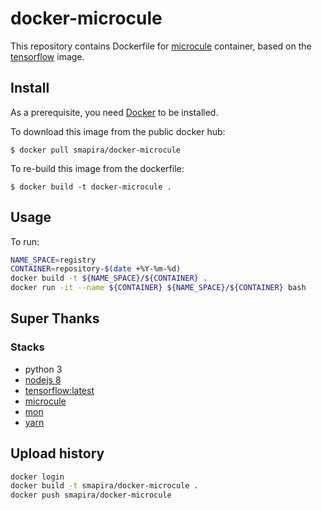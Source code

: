 # docker-microcule

This repository contains Dockerfile for [microcule](https://github.com/Stackvana/microcule)
container, based on the [tensorflow](https://hub.docker.com/r/tensorflow/tensorflow/) image.

## Install

As a prerequisite, you need [Docker](https://docker.com) to be installed.

To download this image from the public docker hub:

	$ docker pull smapira/docker-microcule

To re-build this image from the dockerfile:

	$ docker build -t docker-microcule .

## Usage

To run:
```bash
NAME_SPACE=registry
CONTAINER=repository-$(date +%Y-%m-%d)
docker build -t ${NAME_SPACE}/${CONTAINER} .
docker run -it --name ${CONTAINER} ${NAME_SPACE}/${CONTAINER} bash
```
## Super Thanks
### Stacks
- python 3
- [nodejs 8](https://github.com/nodesource/distributions)
- [tensorflow:latest](https://github.com/tensorflow/tensorflow)
- [microcule](https://github.com/Stackvana/microcule)
- [mon](https://github.com/tj/mon)
- [yarn](https://github.com/yarnpkg/yarn)

## Upload history
```bash
docker login
docker build -t smapira/docker-microcule .
docker push smapira/docker-microcule
```